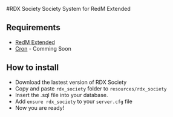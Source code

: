 #RDX Society
Society System for RedM Extended

## Requirements
- [RedM Extended](https://github.com/ThymonA/redm_extended)
- [Cron]() - Comming Soon

## How to install
* Download the lastest version of RDX Society
* Copy and paste ```rdx_society``` folder to ```resources/rdx_society```
* Insert the .sql file into your database.
* Add ```ensure rdx_society``` to your ```server.cfg``` file
* Now you are ready!